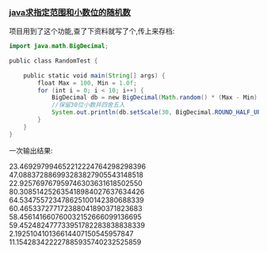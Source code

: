 ### [java求指定范围和小数位的随机数](http://i2534.iteye.com/blog/650711)

项目用到了这个功能,查了下资料就写了个,传上来存档:

```java
import java.math.BigDecimal;  
  
public class RandomTest {  
  
    public static void main(String[] args) {  
        float Max = 100, Min = 1.0f;  
        for (int i = 0; i < 10; i++) {  
            BigDecimal db = new BigDecimal(Math.random() * (Max - Min) + Min);  
            //保留30位小数并四舍五入
            System.out.println(db.setScale(30, BigDecimal.ROUND_HALF_UP) .toString());            
        }  
    }  
}  
```



一次输出结果:

23.469297994652212224764298298396
47.088372886993283827905543148518
22.925769767959746303631618502550
80.308514252635418984027637634426
64.534755723478625100142380688339
60.465337277172388041890371823683
58.456141660760032152666099136695
59.452482477733951782283838838339
2.192510410136614407150545957847
11.154283422227885935740232525859

 